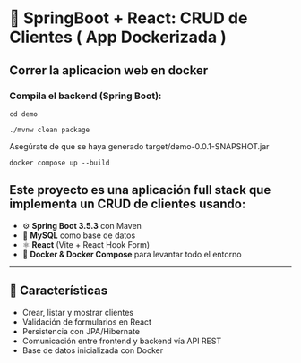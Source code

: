 # 🧩 SpringBoot + React: CRUD de Clientes ( App Dockerizada )

## Correr la aplicacion web en docker

### Compila el backend (Spring Boot):

``````
cd demo

./mvnw clean package
``````

Asegúrate de que se haya generado target/demo-0.0.1-SNAPSHOT.jar

``````
docker compose up --build
``````

## Este proyecto es una aplicación **full stack** que implementa un CRUD de clientes usando:

- ⚙️ **Spring Boot 3.5.3** con Maven
- 🧠 **MySQL** como base de datos
- ⚛️ **React** (Vite + React Hook Form)
- 🐳 **Docker & Docker Compose** para levantar todo el entorno

---

## 🚀 Características

- Crear, listar y mostrar clientes
- Validación de formularios en React
- Persistencia con JPA/Hibernate
- Comunicación entre frontend y backend vía API REST
- Base de datos inicializada con Docker